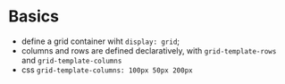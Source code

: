 # Basics

- define a grid container wiht `display: grid`;
- columns and rows are defined declaratively, with `grid-template-rows` and `grid-template-columns`
 - css `grid-template-columns: 100px 50px 200px`
